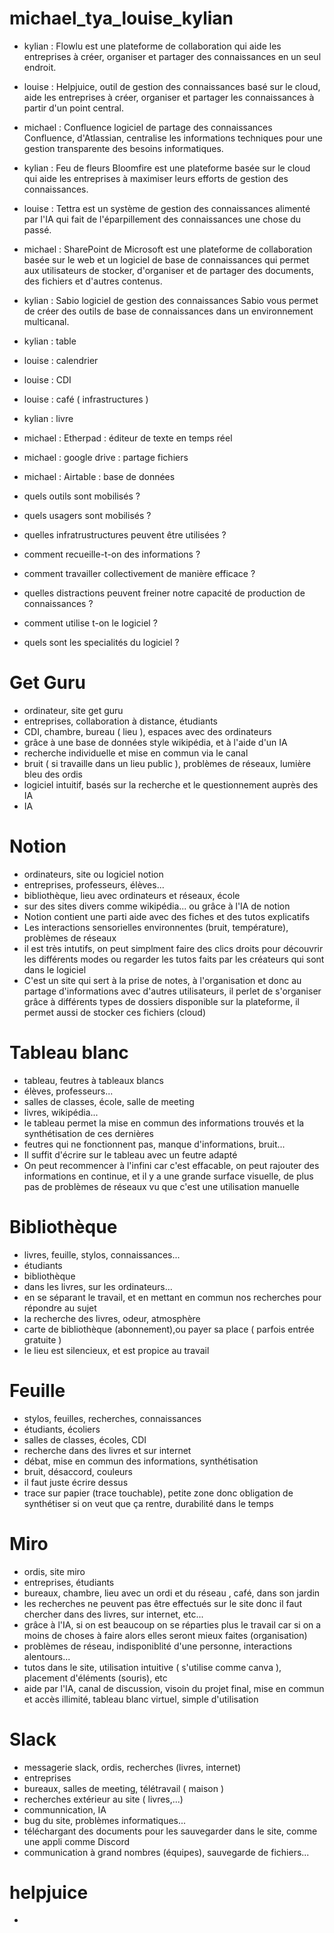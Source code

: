 # michael_tya_louise_kylian

- kylian : Flowlu est une plateforme de collaboration qui aide les entreprises à créer, organiser et partager des connaissances en un seul endroit.
- louise : Helpjuice, outil de gestion des connaissances basé sur le cloud, aide les entreprises à créer, organiser et partager les connaissances à partir d'un point central.
- michael : Confluence logiciel de partage des connaissances Confluence, d'Atlassian, centralise les informations techniques pour une gestion transparente des besoins informatiques.
- kylian : Feu de fleurs Bloomfire est une plateforme basée sur le cloud qui aide les entreprises à maximiser leurs efforts de gestion des connaissances.
- louise : Tettra est un système de gestion des connaissances alimenté par l'IA qui fait de l'éparpillement des connaissances une chose du passé.
- michael : SharePoint de Microsoft est une plateforme de collaboration basée sur le web et un logiciel de base de connaissances qui permet aux utilisateurs de stocker, d'organiser et de partager des documents, des fichiers et d'autres contenus.
- kylian : Sabio logiciel de gestion des connaissances Sabio vous permet de créer des outils de base de connaissances dans un environnement multicanal.
- kylian : table
- louise : calendrier
- louise : CDI
- louise : café ( infrastructures )
- kylian : livre
- michael : Etherpad : éditeur de texte en temps réel
- michael : google drive : partage fichiers
- michael : Airtable : base de données



- quels outils sont mobilisés ?
- quels usagers sont mobilisés ? 
- quelles infratrustructures peuvent être utilisées ?
- comment recueille-t-on des informations ?
- comment travailler collectivement de manière efficace ?
- quelles distractions peuvent freiner notre capacité de production de connaissances ?
- comment utilise t-on le logiciel ?
- quels sont les specialités du logiciel ?


# Get Guru
- ordinateur, site get guru
- entreprises, collaboration à distance, étudiants
- CDI, chambre, bureau ( lieu ), espaces avec des ordinateurs
- grâce à une base de données style wikipédia, et à l'aide d'un IA
- recherche individuelle et mise en commun via le canal
- bruit ( si travaille dans un lieu public ), problèmes de réseaux, lumière bleu des ordis
- logiciel intuitif, basés sur la recherche et le questionnement auprès des IA
- IA
# Notion 
- ordinateurs, site ou logiciel notion
- entreprises, professeurs, élèves...
- bibliothèque, lieu avec ordinateurs et réseaux, école
- sur des sites divers comme wikipédia... ou grâce à l'IA de notion
- Notion contient une parti aide avec des fiches et des tutos explicatifs
- Les interactions sensorielles environnentes (bruit, température), problèmes de réseaux
- il est très intutifs, on peut simplment faire des clics droits pour découvrir les différents modes ou regarder les tutos faits par les créateurs qui sont dans le logiciel
- C'est un site qui sert à la prise de notes, à l'organisation et donc au partage d'informations avec d'autres utilisateurs, il perlet de s'organiser grâce à différents types de dossiers disponible sur la plateforme, il permet aussi de stocker ces fichiers (cloud)
# Tableau blanc 
- tableau, feutres à tableaux blancs
- élèves, professeurs...
- salles de classes, école, salle de meeting
- livres, wikipédia...
- le tableau permet la mise en commun des informations trouvés et la synthétisation de ces dernières
- feutres qui ne fonctionnent pas, manque d'informations, bruit...
- Il suffit d'écrire sur le tableau avec un feutre adapté
- On peut recommencer à l'infini car c'est effacable, on peut rajouter des informations en continue, et il y a une grande surface visuelle, de plus pas de problèmes de réseaux vu que c'est une utilisation manuelle
# Bibliothèque
- livres, feuille, stylos, connaissances...
- étudiants
- bibliothèque
- dans les livres, sur les ordinateurs...
- en se séparant le travail, et en mettant en commun nos recherches pour répondre au sujet
- la recherche des livres, odeur, atmosphère
- carte de bibliothèque (abonnement),ou payer sa place ( parfois entrée gratuite )
- le lieu est silencieux, et est propice au travail
# Feuille
- stylos, feuilles, recherches, connaissances
- étudiants, écoliers
- salles de classes, écoles, CDI
- recherche dans des livres et sur internet
- débat, mise en commun des informations, synthétisation
- bruit, désaccord, couleurs
- il faut juste écrire dessus
- trace sur papier (trace touchable), petite zone donc obligation de synthétiser si on veut que ça rentre, durabilité dans le temps
# Miro
- ordis, site miro
- entreprises, étudiants
- bureaux, chambre, lieu avec un ordi et du réseau , café, dans son jardin
- les recherches ne peuvent pas être effectués sur le site donc il faut chercher dans des livres, sur internet, etc...
- grâce à l'IA, si on est beaucoup on se réparties plus le travail car si on a moins de choses à faire alors elles seront mieux faites (organisation)
- problèmes de réseau, indisponiblité d'une personne, interactions alentours...
- tutos dans le site, utilisation intuitive ( s'utilise comme canva ), placement d'éléments (souris), etc
- aide par l'IA, canal de discussion, visoin du projet final, mise en commun et accès illimité, tableau blanc virtuel, simple d'utilisation
# Slack
- messagerie slack, ordis, recherches (livres, internet)
- entreprises
- bureaux, salles de meeting, télétravail ( maison )
- recherches extérieur au site ( livres,...)
- communnication, IA
- bug du site, problèmes informatiques...
- téléchargant des documents pour les sauvegarder dans le site, comme une appli comme Discord
- communication à grand nombres (équipes), sauvegarde de fichiers...
# helpjuice

- 
